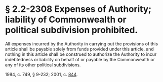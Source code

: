 # § 2.2-2308 Expenses of Authority; liability of Commonwealth or political subdivision prohibited.

<p>All expenses incurred by the Authority in carrying out the provisions of this article shall be payable solely from funds provided under this article, and nothing in this article shall be construed to authorize the Authority to incur indebtedness or liability on behalf of or payable by the Commonwealth or any of its other political subdivisions.</p><p>1984, c. 749, § 9-232; 2001, c. <a href='http://lis.virginia.gov/cgi-bin/legp604.exe?011+ful+CHAP0844'>844</a>.</p>